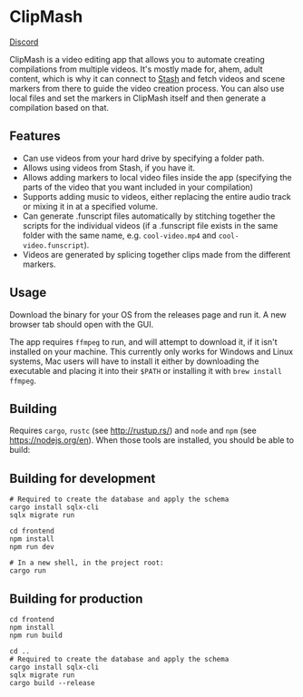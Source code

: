 # ClipMash

[Discord](https://discord.gg/qRbDqtqmrX)

ClipMash is a video editing app that allows you to automate creating compilations from multiple videos. 
It's mostly made for, ahem, adult content, which is why it can connect to [Stash](https://stashapp.cc/) and fetch videos
and scene markers from there to guide the video creation process. You can also use local files and set the markers in 
ClipMash itself and then generate a compilation based on that.

## Features
- Can use videos from your hard drive by specifying a folder path.
- Allows using videos from Stash, if you have it.
- Allows adding markers to local video files inside the app (specifying the parts of the video that you want included in your compilation)
- Supports adding music to videos, either replacing the entire audio track or mixing it in at a specified volume.
- Can generate .funscript files automatically by stitching together the scripts for the individual videos (if a .funscript file exists in the same folder with the same name, e.g. `cool-video.mp4` and `cool-video.funscript`).
- Videos are generated by splicing together clips made from the different markers.

## Usage
Download the binary for your OS from the releases page and run it. A new browser tab should open with the GUI. 

The app requires `ffmpeg` to run, and will attempt to download it, if it isn't installed on your machine.
This currently only works for Windows and Linux systems, Mac users will have to install it either by 
downloading the executable and placing it into their `$PATH` or installing it with `brew install ffmpeg`.

## Building
Requires `cargo`, `rustc` (see http://rustup.rs/) and `node` and `npm` (see https://nodejs.org/en). When those
tools are installed, you should be able to build:

## Building for development

```shell
# Required to create the database and apply the schema
cargo install sqlx-cli
sqlx migrate run

cd frontend
npm install
npm run dev

# In a new shell, in the project root:
cargo run
```

## Building for production
```shell
cd frontend
npm install
npm run build

cd ..
# Required to create the database and apply the schema
cargo install sqlx-cli
sqlx migrate run
cargo build --release
```

